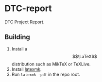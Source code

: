# DTC-report
DTC Project Report.

## Building

1) Install a $$\LaTeX$$ distribution such as MikTeX or TeXLive.
2) Install [latexmk](https://ctan.org/pkg/latexmk?lang=en).
3) Run `latexmk -pdf` in the repo root.
